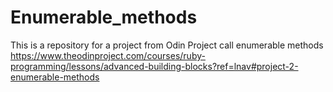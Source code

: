 # Enumerable_methods
This is a repository for a project from Odin Project call enumerable methods https://www.theodinproject.com/courses/ruby-programming/lessons/advanced-building-blocks?ref=lnav#project-2-enumerable-methods
